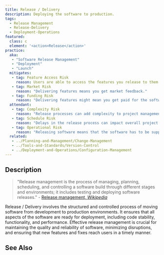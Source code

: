 ```yaml
---
title: Release / Delivery
description: Deploying the software to production.
tags: 
  - Release Management
  - Release-Delivery
  - Deployment-Operations
featured: 
  class: c
  element: '<action>Release</action>'
practice:
  aka: 
   - "Software Release Management"
   - "Deployment"
   - "Launch"
  mitigates:
   - tag: Feature Access Risk
     reason: Users are able to access the features you release to them.
   - tag: Market Risk
     reason: "Delivering features means you get market feedback."
   - tag: Funding Risk
     reason: "Delivering features might mean you get paid for the software you write."
  attendant:
   - tag: Complexity Risk
     reason: "Release processes can add complexity to project management."
   - tag: Schedule Risk
     reason: "Delays in the release process can impact overall project timelines."
   - tag: Operational Risk
     reason: "Releasing software means that the software has to be supported in production."
  related:
   - ../Planning-and-Management/Change-Management
   - ../Tools-and-Standards/Version-Control
   - ../Deployment-and-Operations/Configuration-Management
---
```


<PracticeIntro details={frontMatter} /> 

## Description

> "Release management is the process of managing, planning, scheduling, and controlling a software build through different stages and environments; it includes testing and deploying software releases." - [Release management, _Wikipedia_](https://en.wikipedia.org/wiki/Release_management)

Release / Delivery involves the structured and controlled process of moving software from development to production environments. It ensures that all aspects of the software are ready for deployment, including code stability, functionality, and performance. Effective release management is crucial for maintaining the quality and reliability of software, minimizing disruptions, and ensuring that new features and fixes reach users in a timely manner.

## See Also

<TagList tag="Release-Delivery" />
